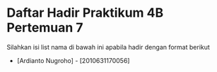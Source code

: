 # Daftar Hadir Praktikum 4B Pertemuan 7
Silahkan isi list nama di bawah ini apabila hadir dengan format berikut
- [Ardianto Nugroho] - [2010631170056]
